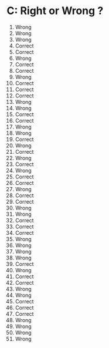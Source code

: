 # C: Right or Wrong ?

1. Wrong
2. Wrong
3. Wrong
4. Correct
5. Correct
6. Wrong
7. Correct
8. Correct
9. Wrong
10. Correct
11. Correct
12. Correct
13. Wrong
14. Wrong
15. Correct
16. Correct
17. Wrong
18. Wrong
19. Correct
20. Wrong
21. Correct
22. Wrong
23. Correct
24. Wrong
25. Correct
26. Correct
27. Wrong
28. Correct
29. Correct
30. Wrong
31. Wrong
32. Correct
33. Correct
34. Correct
35. Wrong
36. Wrong
37. Wrong
38. Wrong
39. Correct
40. Wrong
41. Correct
42. Correct
43. Wrong
44. Wrong
45. Correct
46. Correct
47. Correct
48. Wrong
49. Wrong
50. Wrong
51. Wrong


